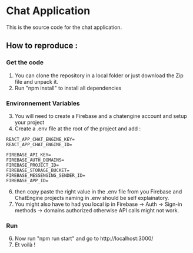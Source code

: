 # Chat Application

This is the source code for the chat application.

## How to reproduce :
### Get the code
1. You can clone the repository in a local folder or just download the Zip file and unpack it.
2. Run "npm install" to install all dependencies

### Environnement Variables
3. You will need to create a Firebase and a chatengine account and setup your project
4. Create a .env file at the root of the project and add :
```
REACT_APP_CHAT_ENGINE_KEY= 
REACT_APP_CHAT_ENGINE_ID=

FIREBASE_API_KEY=
FIREBASE_AUTH_DOMAINS=
FIREBASE_PROJECT_ID=
FIREBASE_STORAGE_BUCKET=
FIREBASE_MESSENGING_SENDER_ID=
FIREBASE_APP_ID=
```

6. then copy paste the right value in the .env file from you Firebase and ChatEngine projects naming in .env should be self explainatory.
7. You might also have to had you local ip in Firebase -> Auth -> Sign-in methods -> domains authorized otherwise API calls might not work.

### Run
6. Now run "npm run start" and go to http://localhost:3000/
7. Et voilà !
